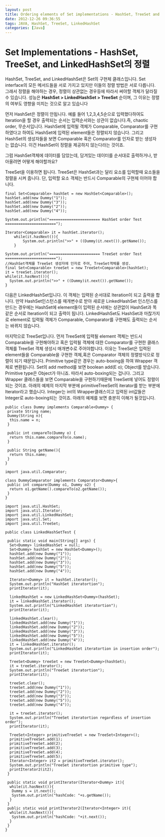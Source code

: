 ```yaml
---
layout: post
title: Ordering elements of Set implementations - HashSet, TreeSet and LinkedHashSet
date: 2012-12-26 09:36:55
tags: JAVA, HashSet, TreeSet, LinkedHashSet
categories: [Java]
---
```


# Set Implementations - HashSet, TreeSet, and LinkedHashSet의 정렬
HashSet, TreeSet, and LinkedHashSet은 Set의 구현체 클래스입니다.
Set interface의 모든 메서드들을 서로 가지고 있지만 이들의 정렬 방법은 서로 다릅니다.
그래서 정렬을 해야하는 경우, 정렬이 상관없는 경우등에 따라서 써야할 객체가 달라질 수 있습니다.
성능은 **HashSet > LinkedHashSet > TreeSet**  순이며, 그 이유는 정렬의 여부도 영향을 미치는 것으로 알고 있습니다


먼저 HashSet은 정렬이 안됩니다. 예를 들어 1,2,3,4,5순으로 입력했다하여도 Iteration을 할 경우 출력되는 순서는 입력순서와는 상관이 없습니다.즉, chaotic order, 무순서입니다. HashSet에 입력될 객체가 Comparable, Comparator를 구현하였다고 하여도 HashSet에 입력된 element들은 정렬되지 않습니다. 그리고 HashSet의 생성자들을 보면 Comparable 혹은 Comparator를 인자로 받는 생성자는 없습니다. 이건 HashSet이 정렬을 제공하지 않는다라는 것이죠.

그럼 HashSet객체에 데이터를 담았는데, 담겨있는 데이터를 순서대로 출력하거나, 받아올려면 어떻게 해야할까요?

TreeSet을 이용하면 됩니다. TreeSet은 HashSet과는 달리 요소를 입력할때 요소들을 정렬을 시켜 줍니다. 단, 입력할 요소 객체는 반드시 Comparable의 구현체 이어야 합니다.

```
final Set<Comparable> hashSet = new HashSet<Comparable>();
hashSet.add(new Dummy("1"));
hashSet.add(new Dummy("3"));
hashSet.add(new Dummy("2"));
hashSet.add(new Dummy("4"));

System.out.println("======================= HashSet order Test =======================");

Iterator<Comparable> it = hashSet.iterator();
	while(it.hasNext()){
		System.out.println(">>" + ((Dummy)it.next()).getName());
	}

System.out.println("======================= TreeSet order Test =======================");
//HashSet객체를 TreeSet 생성자에 인자로 주어, TreeSet객체를 생성.
final Set<Comparable> treeSet = new TreeSet<Comparable>(hashSet);
it = treeSet.iterator();
while(it.hasNext()){
  System.out.println(">>" + ((Dummy)it.next()).getName());
}

```

다음은 LinkedHashSet입니다. 이 객체는 입력된 순서대로 Iteration이 되고 출력을 합니다.
만약 HashSet인스턴스를 매개변수로 받아 새로운 LinkedHashSet 인스턴스를 만드는 경우에는 HashSet에 element들이 입력된 순서에는 상관없이 HashSet과 똑같은 순서로 Iteration이 되고 출력이 됩니다.
LinkedHashSet도 HashSet과 마찮가지로 element로 입력될 객체가 Comparable, Comparator를 구현해도 출력되는 순서는 바뀌지 않습니다.

마지막으로 TreeSet입니다. 먼저 TreeSet에 입력될 element 객체는 반드시 Comparable을 구현해야하고 혹은 입력될 객체에 대한 Comparator를 구현한 클래스 객체를 TreeSet 객체 생성시 매개변수로 주어야합니다.
이유는 TreeSet은 입력된 element들을 Comparable을 구현한 객체,혹은 Comparator 객체의 정렬방식으로 정렬이 되기 때문입니다. Primitive type같은 경우는 auto-boxing을 하여 Wrapper 객체로 변환됩니다.
Set의 add method를 보면 boolean add(E o); Object를 받습니다.
Primitive type은 Object가 아니죠. 따라서 auto-boxing되는 겁니다.
그리고 Wrapper 클래스들을 보면 Comparable을 구현하기때문에 TreeSet에 넣어도 정렬이 되는 것이죠.
아래의 예제의 마지막 부분에 primitiveTreeSet의 iterator를 받는 부분에 Iterator<Integer>라고 했습니다.
Integer는 int의 Wrapper클래스이고 입력된 int값들은 Integer로 auto-boxing되는 것이죠. 아래의 예제를 보면 충분히 이해가 될것입니다.


```
public class Dummy implements Comparable<Dummy> {
 private String name;
 Dummy(String n){
  this.name = n;
 }

 public int compareTo(Dummy o) {
  return this.name.compareTo(o.name);
 }

 public String getName(){
  return this.name;
 }
}

import java.util.Comparator;

class DummyComparator implements Comparator<Dummy>{
 public int compare(Dummy o1, Dummy o2) {
  return o1.getName().compareTo(o2.getName());
 }
}

import java.util.HashSet;
import java.util.Iterator;
import java.util.LinkedHashSet;
import java.util.Set;
import java.util.TreeSet;

public class LinkedHashSetTest {

 public static void main(String[] args) {
  Set<Dummy> linkedHashSet = null;
  Set<Dummy> hashSet = new HashSet<Dummy>();
  hashSet.add(new Dummy("1"));
  hashSet.add(new Dummy("2"));
  hashSet.add(new Dummy("3"));
  hashSet.add(new Dummy("5"));
  hashSet.add(new Dummy("4"));

  Iterator<Dummy> it = hashSet.iterator();
  System.out.println("HashSet iteratortion");
  printIterator(it);

  linkedHashSet = new LinkedHashSet<Dummy>(hashSet);
  it = linkedHashSet.iterator();
  System.out.println("LinkedHashSet iteratortion");
  printIterator(it);

  linkedHashSet.clear();
  linkedHashSet.add(new Dummy("1"));
  linkedHashSet.add(new Dummy("2"));
  linkedHashSet.add(new Dummy("3"));
  linkedHashSet.add(new Dummy("5"));
  linkedHashSet.add(new Dummy("4"));
  it = linkedHashSet.iterator();
  System.out.println("LinkedHashSet iteratortion in insertion order");
  printIterator(it);

  TreeSet<Dummy> treeSet = new TreeSet<Dummy>(hashSet);
  it = treeSet.iterator();
  System.out.println("TreeSet iteratortion");
  printIterator(it);

  treeSet.clear();
  treeSet.add(new Dummy("1"));
  treeSet.add(new Dummy("2"));
  treeSet.add(new Dummy("3"));
  treeSet.add(new Dummy("5"));
  treeSet.add(new Dummy("4"));

  it = treeSet.iterator();
  System.out.println("TreeSet iteratortion regardless of insertion order");
  printIterator(it);

  TreeSet<Integer> primitiveTreeSet = new TreeSet<Integer>();
  primitiveTreeSet.add(1);
  primitiveTreeSet.add(2);
  primitiveTreeSet.add(3);
  primitiveTreeSet.add(4);
  primitiveTreeSet.add(5);
  Iterator<Integer> it2 = primitiveTreeSet.iterator();
  System.out.println("TreeSet iteratortion primitive type");
  printIterator2(it2);
 }

 public static void printIterator(Iterator<Dummy> it){
  while(it.hasNext()){
   Dummy s = it.next();
   System.out.println("hashCode: "+s.getName());
  }
 }
 public static void printIterator2(Iterator<Integer> it){
  while(it.hasNext()){
   System.out.println("hashCode: "+it.next());
  }
 }
}
```

